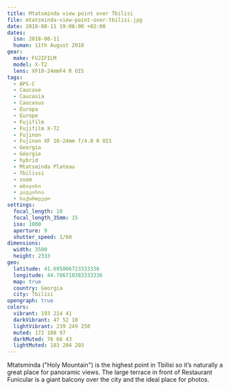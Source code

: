 ```yaml
---
title: Mtatsminda view point over Tbilisi
file: mtatsminda-view-point-over-tbilisi.jpg
date: 2018-08-11 19:08:00 +02:00
dates:
  iso: 2018-08-11
  human: 11th August 2018
gear:
  make: FUJIFILM
  model: X-T2
  lens: XF10-24mmF4 R OIS
tags:
  - APS-C
  - Caucase
  - Caucasia
  - Caucasus
  - Europa
  - Europe
  - Fujifilm
  - Fujifilm X-T2
  - Fujinon
  - Fujinon XF 10-24mm f/4.0 R OIS
  - Georgia
  - Géorgie
  - hybrid
  - Mtatsminda Plateau
  - Tbilissi
  - zoom
  - თბილისი
  - კავკასია
  - საქართველო
settings:
  focal_length: 10
  focal_length_35mm: 15
  iso: 1000
  aperture: 9
  shutter_speed: 1/60
dimensions:
  width: 3500
  height: 2333
geo:
  latitude: 41.695006723333336
  longitude: 44.786710383333336
  map: true
  country: Georgia
  city: Tbilisi
opengraph: true
colors:
  vibrant: 193 214 41
  darkVibrant: 47 52 10
  lightVibrant: 239 249 250
  muted: 172 108 97
  darkMuted: 76 66 43
  lightMuted: 183 204 203
---
```


Mtatsminda ("Holy Mountain") is the highest point in Tbilisi so it’s naturally a great place for panoramic views. The large terrace in front of Restaurant Funicular is a giant balcony over the city and the ideal place for photos.
